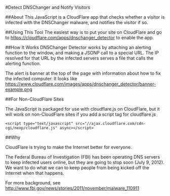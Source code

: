 #Detect DNSChanger and Notify Visitors

##About
This JavaScript is a CloudFlare app that checks whether a visitor is
infected with the DNSChanger malware, and notifies the visitor
if so.

##Using This Tool
The easiest way is to put your site on CloudFlare and go to
https://cloudflare.com/apps/dnschanger_detector
to enable the app.

##How It Works
DNSChanger Detector works by attaching an alerting function to the window, and
making a JSONP call to a special URL. The IP resolved for that URL
by the infected servers serves a file that calls the alerting function.

The alert is banner at the top of the page with information about how to fix the infected computer. It looks like
https://www.cloudflare.com/images/apps/dnschanger_detector/banner-example.png

##For Non-CloudFlare Sites

The JavaScript is packaged for use with cloudflare.js on CloudFlare, but it will work
on non-CloudFlare sites if you add a script tag for cloudflare.js

    <script type="text/javascript" src="//ajax.cloudflare.com/cdn-cgi/nexp/cloudflare.js" async></script>

##Why

CloudFlare is trying to make the Internet better for everyone.

The Federal Bureau of Investigation (FBI) has been operating DNS servers
to keep infected users online, but they are going to stop soon (July 9, 2012). We want to
do what we can to keep people from being kicked off the Internet when that happens.

For more background, see
http://www.fbi.gov/news/stories/2011/november/malware_110911
